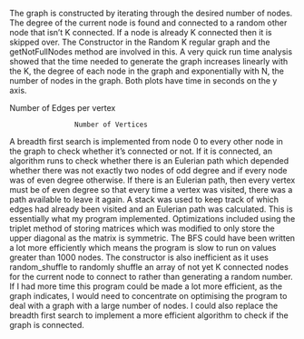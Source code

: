 The graph is constructed by iterating through the desired number of nodes. The degree of the current node is found and connected to a random other node that isn’t K connected. If a node is already K connected then it is skipped over. The Constructor in the Random K regular graph and the getNotFullNodes method are involved in this. A very quick run time analysis showed that the time needed to generate the graph increases linearly with the K, the degree of each node in the graph and exponentially with N, the number of nodes in the graph. Both plots have time in seconds on the y axis.
 
Number of Edges per vertex
 
					Number of Vertices
A breadth first search is implemented from node 0 to every other node in the graph to check whether it’s connected or not. If it is connected, an algorithm runs to check whether there is an Eulerian path which depended whether there was not exactly two nodes of odd degree and if every node was of even degree otherwise. If there is an Eulerian path, then every vertex must be of even degree so that every time a vertex was visited, there was a path available to leave it again. A stack was used to keep track of which edges had already been visited and an Eulerian path was calculated. This is essentially what my program implemented. Optimizations included using the triplet method of storing matrices which was modified to only store the upper diagonal as the matrix is symmetric. The BFS could have been written a lot more efficiently which means the program is slow to run on values greater than 1000 nodes. The constructor is also inefficient as it uses random_shuffle to randomly shuffle an array of not yet K connected nodes for the current node to connect to rather than generating a random number. If I had more time this program could be made a lot more efficient, as the graph indicates, I would need to concentrate on optimising the program to deal with a graph with a large number of nodes. I could also replace the breadth first search to implement a more efficient algorithm to check if the graph is connected.
